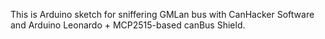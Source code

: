This is Arduino sketch for sniffering GMLan bus with CanHacker Software and Arduino Leonardo + MCP2515-based canBus Shield.
